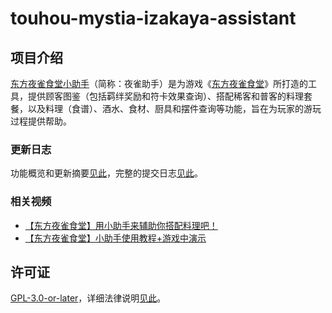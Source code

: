 # touhou-mystia-izakaya-assistant

## 项目介绍

[东方夜雀食堂小助手](https://izakaya.cc)（简称：夜雀助手）是为游戏《[东方夜雀食堂](https://store.steampowered.com/app/1584090/__Touhou_Mystias_Izakaya)》所打造的工具，提供顾客图鉴（包括羁绊奖励和符卡效果查询）、搭配稀客和普客的料理套餐，以及料理（食谱）、酒水、食材、厨具和摆件查询等功能，旨在为玩家的游玩过程提供帮助。

### 更新日志

功能概览和更新摘要[见此](https://izakaya.cc/about)，完整的提交日志[见此](https://github.com/AnYiEE/touhou-mystia-izakaya-assistant/commits)。

### 相关视频

-   [【东方夜雀食堂】用小助手来辅助你搭配料理吧！](https://www.bilibili.com/video/BV1SphBe8EZM/)
-   [【东方夜雀食堂】小助手使用教程+游戏中演示](https://www.bilibili.com/video/BV12bbWeGELA/)

## 许可证

[GPL-3.0-or-later](https://github.com/AnYiEE/touhou-mystia-izakaya-assistant/blob/master/LICENSE)，详细法律说明[见此](https://izakaya.cc/about)。
